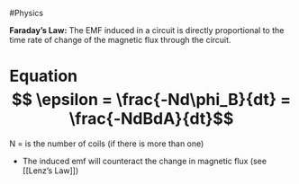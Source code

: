 #Physics 

**Faraday’s Law:** The EMF induced in a circuit is directly proportional to the time rate of change of the magnetic flux through the circuit.

# Equation $$ \epsilon = \frac{-Nd\phi_B}{dt} = \frac{-NdBdA}{dt}$$
N = is the number of coils (if there is more than one)
- The induced emf will counteract the change in magnetic flux (see [[Lenz’s Law]])
